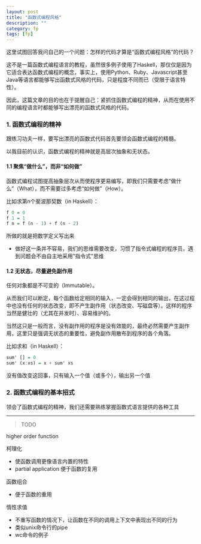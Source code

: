 ```yaml
---
layout: post
title: "函数式编程风格"
description: ""
category: fp
tags: [fp]
---
```

这里试图回答我问自己的一个问题：怎样的代码才算是“函数式编程风格”的代码？

这不是一篇函数式编程语言的教程，虽然很多例子使用了Haskell，那仅仅是因为它适合表达函数式编程的概念，事实上，使用Python、Ruby、Javascript甚至Java等语言都能够写出函数式风格的代码，只是程度不同而已（受限于语言特性）。

因此，这篇文章的目的也在于提醒自己：紧抓住函数式编程的精神，从而在使用不同的编程语言时都能够写出漂亮的函数式风格的代码。

### 1. 函数式编程的精神
跟练习功夫一样，要写出漂亮的函数式代码首先要领会函数式编程的精髓。

以我目前的认识，函数式编程的精神就是高层次抽象和无状态。

#### 1.1 聚焦“做什么”，而非“如何做”
函数式编程试图提高抽象层次从而使程序更易编写，即我们只需要考虑“做什么”（What），而不需要过多考虑“如何做”（How）。

比如求第n个斐波那契数（in Haskell）：

```haskell
f 0 = 0
f 1 = 1
f n = f (n - 1) + f (n - 2)
```
所做的就是把数学定义写出来

* 做好这一条并不容易，我们的思维需要改变，习惯了指令式编程的程序员，遇到问题会不由自主地采用"指令式"思维

#### 1.2 无状态，尽量避免副作用
任何对象都是不可变的（Immutable）。

从而我们可以断定，每个函数给定相同的输入，一定会得到相同的输出，在这过程中也没有任何的状态改变，即不产生副作用（状态改变、写磁盘等）。这样的程序当然是健壮的（尤其在并发时）、容易维护的。

当然这只是一般而言，没有副作用的程序是没有效能的，最终必然需要产生副作用，这里只是强调无状态的重要性，避免副作用散布到程序的各个角落。

比如求和（in Haskell）：

```haskell
sum' [] = 0
sum' (x:xs) = x + sum' xs
```
没有值改变这回事，只有输入一个值（或多个），输出另一个值

### 2. 函数式编程的基本招式
领会了函数式编程的精神，我们还需要熟练掌握函数式语言提供的各种工具

-------
>TODO

higher order function

柯理化

 * 使函数调用更像语言内置的特性
 * partial application 便于函数的复用

函数组合

 * 便于函数的重用

惰性求值

 * 不重写函数的情况下，让函数在不同的调用上下文中表现出不同的行为
 * 类似unix命令行的pipe
 * wc命令的例子
